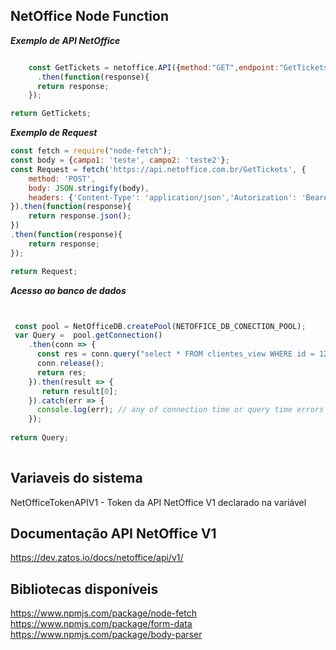 ## NetOffice Node Function



***Exemplo de API NetOffice***	
```javascript	

	const GetTickets = netoffice.API({method:"GET",endpoint:"GetTickets/?id=22816",body:{}})
	  .then(function(response){
	  return response;
	});

return GetTickets;
```


***Exemplo de Request***	
```javascript	
const fetch = require("node-fetch");
const body = {campo1: 'teste', campo2: 'teste2'};
const Request = fetch('https://api.netoffice.com.br/GetTickets', {
	method: 'POST',
	body: JSON.stringify(body),
	headers: {'Content-Type': 'application/json','Autorization': 'Bearer 2ihji23hrf23r'}
}).then(function(response){
	return response.json();
})
.then(function(response){
	return response;
});

return Request;
```


***Acesso ao banco de dados***
```javascript	


 const pool = NetOfficeDB.createPool(NETOFFICE_DB_CONECTION_POOL);
 var Query =  pool.getConnection()
    .then(conn => {
      const res = conn.query("select * FROM clientes_view WHERE id = 123 ");
      conn.release();
      return res;
    }).then(result => {
       return result[0];
    }).catch(err => {
      console.log(err); // any of connection time or query time errors from above
    });
  
return Query;
	
```

## Variaveis do sistema
NetOfficeTokenAPIV1 - Token da API NetOffice V1 declarado na variável <b></b><br>


## Documentação API NetOffice V1
https://dev.zatos.io/docs/netoffice/api/v1/

## Bibliotecas disponíveis
https://www.npmjs.com/package/node-fetch
https://www.npmjs.com/package/form-data
https://www.npmjs.com/package/body-parser
